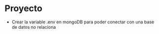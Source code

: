 # Proyecto
- Crear la variable .env en mongoDB para poder conectar con una base de datos no relaciona